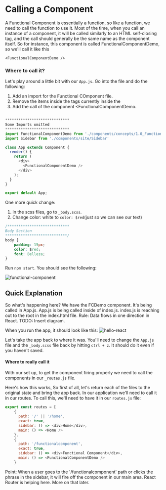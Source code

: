 # Calling a Component
A Functional Component is essentially a function, so like a function, we need to call the function to use it. Most of the time, when you call an instance of a component, it will be called similarly to an HTML self-closing tag, and the call should generally be the same name as the component itself. So for instance, this component is called FunctionalComponentDemo, so we'll call it like this

`<FunctionalComponentDemo />`

### Where to call it?
Let's play around a little bit with our `App.js`.  Go into the file and do the following:

1. Add an import for the Functional COmponent file. 
2. Remove the items inside the tags currently inside the <div>
3. Add the call of the component <FunctionalComponentDemo. 

```js

*****************************
Some Imports omitted
*****************************
import FunctionalComponentDemo from './components/concepts/1.0_FunctionalComponentDemo.js';
import Sidebar from './components/site/Sidebar'

class App extends Component {
  render() {
    return (
      <div>
        <FunctionalComponentDemo />
      </div>
    );
  }
}

export default App;
```

One more quick change:
1. In the scss files, go to `_body.scss`.
2. Change color: white to `color: $red`(just so we can see our text)

```css
/****************************
Body Section
****************************/
body {
    padding: 15px;
    color: $red;
    font: Belleza;
}
```
Run `npm start`. You should see the following:

![functional-component](../assets/1.0-FunctionalComponent-Demo.PNG)

## Quick Explanation

So what's happening here? We have the FCDemo component. It's being called in App.js. App.js is being called inside of index.js. index.js is reaching out to the root in the index.html file. 
Rule: Data flows in one direction in React. 
TODO: Insert diagram. 


When you run the app, it should look like this:
![hello-react](../assets/4-components-hello-react.PNG)


Let's take the app back to where it was. You'll need to change the `App.js` file and the `_body.scss` file back by hitting `ctrl + z`. It should do it even if you haven't saved. 


#### Where to really call it
With our set up, to get the component firing properly we need to call the components in our `_routes.js` file. 

Here's how this works, 
So first of all, let's return each of the files to the original state and bring the app back.
In our application we'll need to call it in our routes.  To call this, we'll need to have it in our `routes.js` file:
```js
export const routes = [
    {
      path: '/' || '/home',
      exact: true,
      sidebar: () => <div>Home</div>,
      main: () => <Home />
    },
    {
      path: '/functionalcomponent',
      exact: true,
      sidebar: () => <div>Functional Component</div>,
      main: () => <FunctionalComponentDemo />
    }
```
Point: When a user goes to the '/functionalcomponent' path or clicks the phrase in the sidebar, it will fire off the component in our main area. React Router is helping here. More on that later. 
